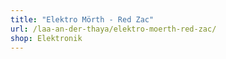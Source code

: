 ```yaml
---
title: "Elektro Mörth - Red Zac"
url: /laa-an-der-thaya/elektro-moerth-red-zac/
shop: Elektronik
---
```

